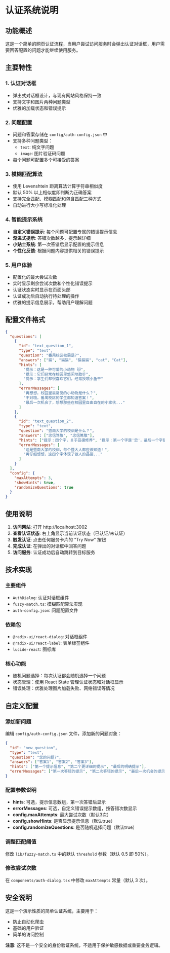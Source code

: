 # 认证系统说明

## 功能概述

这是一个简单的网页认证流程，当用户尝试访问服务时会弹出认证对话框，用户需要回答配置的问题才能继续使用服务。

## 主要特性

### 1. 认证对话框

- 弹出式对话框设计，与现有网站风格保持一致
- 支持文字和图片两种问题类型
- 优雅的加载状态和错误提示

### 2. 问题配置

- 问题和答案存储在 `config/auth-config.json` 中
- 支持多种问题类型：
  - `text`: 纯文字问题
  - `image`: 图片验证码问题
- 每个问题可配置多个可接受的答案

### 3. 模糊匹配算法

- 使用 Levenshtein 距离算法计算字符串相似度
- 默认 50% 以上相似度即判断为正确答案
- 支持完全匹配、模糊匹配和包含匹配三种方式
- 自动进行大小写标准化处理

### 4. 智能提示系统

- **自定义错误提示**: 每个问题可配置专属的错误提示信息
- **渐进式提示**: 答错次数越多，提示越详细
- **小贴士系统**: 第一次答错后显示配置的提示信息
- **个性化反馈**: 根据问题内容提供相关的错误提示

### 5. 用户体验

- 配置化的最大尝试次数
- 实时显示剩余尝试次数和个性化错误提示
- 认证状态实时显示在页面头部
- 认证成功后自动执行待处理的操作
- 优雅的提示信息展示，帮助用户理解问题

## 配置文件格式

```json
{
  "questions": [
    {
      "id": "text_question_1",
      "type": "text",
      "question": "番禺校区校霸是?",
      "answers": ["猫", "猫猫", "猫猫猫", "cat", "Cat"],
      "hints": [
        "提示：这是一种可爱的小动物 🐱",
        "提示：它们经常在校园里悠闲地散步",
        "提示：学生们都很喜欢它们，经常投喂小鱼干"
      ],
      "errorMessages": [
        "再想想，校园里最常见的小动物是什么？",
        "不对哦，番禺校区的学生都知道答案！",
        "最后一次机会了，想想那些在校园里自由自在的小家伙..."
      ]
    },
    {
      "id": "text_question_2",
      "type": "text",
      "question": "暨南大学的校训是什么？",
      "answers": ["忠信笃敬", "忠信篤敬"],
      "hints": ["提示：四个字，关于品德修养", "提示：第一个字是'忠'，最后一个字是'敬'"],
      "errorMessages": [
        "这是暨南大学的校训，每个暨大人都应该知道！",
        "再仔细想想，这四个字体现了做人的品德..."
      ]
    }
  ],
  "config": {
    "maxAttempts": 3,
    "showHints": true,
    "randomizeQuestions": true
  }
}
```

## 使用说明

1. **访问网站**: 打开 http://localhost:3002
2. **查看认证状态**: 右上角显示当前认证状态（已认证/未认证）
3. **触发认证**: 点击任何服务卡片的 "Try Now" 按钮
4. **完成认证**: 在弹出的对话框中回答问题
5. **访问服务**: 认证成功后自动跳转到目标服务

## 技术实现

### 主要组件

- `AuthDialog`: 认证对话框组件
- `fuzzy-match.ts`: 模糊匹配算法实现
- `auth-config.json`: 问题配置文件

### 依赖包

- `@radix-ui/react-dialog`: 对话框组件
- `@radix-ui/react-label`: 表单标签组件
- `lucide-react`: 图标库

### 核心功能

- 随机问题选择：每次认证都会随机选择一个问题
- 状态管理：使用 React State 管理认证状态和对话框显示
- 错误处理：优雅处理图片加载失败、网络错误等情况

## 自定义配置

### 添加新问题

编辑 `config/auth-config.json` 文件，添加新的问题对象：

```json
{
  "id": "new_question",
  "type": "text",
  "question": "您的问题?",
  "answers": ["答案1", "答案2", "答案3"],
  "hints": ["第一个提示信息", "第二个更详细的提示", "最后的明确提示"],
  "errorMessages": ["第一次答错的提示", "第二次答错的提示", "最后一次机会的提示"]
}
```

### 配置参数说明

- **hints**: 可选，提示信息数组，第一次答错后显示
- **errorMessages**: 可选，自定义错误提示数组，按答错次数显示
- **config.maxAttempts**: 最大尝试次数（默认3次）
- **config.showHints**: 是否显示提示信息（默认true）
- **config.randomizeQuestions**: 是否随机选择问题（默认true）

### 调整匹配阈值

修改 `lib/fuzzy-match.ts` 中的默认 `threshold` 参数（默认 0.5 即 50%）。

### 修改尝试次数

在 `components/auth-dialog.tsx` 中修改 `maxAttempts` 常量（默认 3 次）。

## 安全说明

这是一个演示性质的简单认证系统，主要用于：

- 防止自动化爬虫
- 基础的用户验证
- 简单的访问控制

**注意**: 这不是一个安全的身份验证系统，不适用于保护敏感数据或重要业务逻辑。
